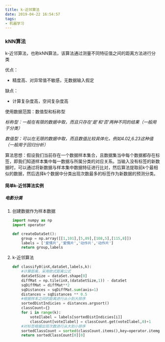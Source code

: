 ```yaml
---
title: k-近邻算法
date: 2019-04-22 16:54:57
tags: 
- 机器学习
---
```


### kNN算法

k-近邻算法，也称kNN算法，该算法通过测量不同特征值之间的距离方法进行分类

优点：

- 精度高、对异常值不敏感，无数据输入假定

缺点：

- 计算复杂度高，空间复杂度高

使用数据范围：数值型和标称型

*标称型：一般在有限的数据中取，而且只存在‘是’和‘否’两种不同的结果（一般用于分类）*

*数值型：可以在无限的数据中取，而且数值比较具体化，例如4.02,6.23这种值（一般用于回归分析）*

算法思想：假设我们当前存在一个数据样本集合，且数据集当中每个数据都存在标签，即我们知道样本集中每一数据与所属分类的对应关系。当输入没有标签的新数据时，可以通过将新数据与样本集中数据特征进行比对，然后算法提取前k个最相似的数据，然后选择k个数据中分类出现次数最多的标签作为新数据的预测分类。

<!--more-->

#### 简单k-近邻算法实例

##### 电影分类

1. 创建数据作为样本数据

   ```python
   import numpy as np
   import operator
   
   def createDataSet():
       group = np.array([[1,101],[5,89],[108,5],[115,8]])
       labels = ['爱情片','爱情片','动作片','动作片']
       return group,labels
   ```

2. k-近邻算法

   ```python
   def classify0(inX,dataSet,labels,k):
       #计算距离，采用欧式距离公式
       dataSetSize = dataSet.shape[0]
       diffMat = np.tile(inX,(dataSetSize,1)) - dataSet 
       sqDiffMat = diffMat**2
       sqDistances = sqDiffMat.sum(axis=1)
       distances = sqDistances ** 0.5
       #根据样本之间的距离进行从小到大排序
       sortedDistIndicies = distances.argsort()
       classCount={}
       for i in range(k):
           voteIlabel = labels[sortedDistIndicies[i]]
           classCount[voteIlabel] = classCount.get(voteIlabel,0)+1
       #对标签根据出现次数进行从大到小排序
       sortedClassCount = sorted(classCount.items(),key=operator.itemgetter(1),reverse=True)
       return sortedClassCount[0][0]
   ```

   
